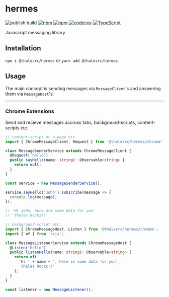 # hermes
![publish build](https://github.com/thalesrc/hermes/workflows/Npm%20Package/badge.svg)
[![npm](https://img.shields.io/npm/v/@thalesrc/hermes.svg)](https://www.npmjs.com/package/@thalesrc/hermes)
[![npm](https://img.shields.io/npm/dw/@thalesrc/hermes.svg)](https://www.npmjs.com/package/@thalesrc/hermes)
[![codecov](https://codecov.io/gh/thalesrc/hermes/branch/master/graph/badge.svg)](https://codecov.io/gh/thalesrc/hermes)
[![TypeScript](https://badges.frapsoft.com/typescript/version/typescript-next.svg?v=101)](https://www.typescriptlang.org/)

Javascript messaging library

## Installation
`npm i @thalesrc/hermes` or `yarn add @thalesrc/hermes`

## Usage

The main concept is sending messages via `MessageClient`'s and answering them via `MessageHost`'s.

------------------------------------------------------------------

### Chrome Extensions

Send and recieve messages accross tabs, background-scripts, content-scripts etc.

```typescript
// content-script or a page etc.
import { ChromeMessageClient, Request } from '@thalesrc/hermes/chrome';

class MessageSenderService extends ChromeMessageClient {
  @Request('hello')
  public sayHello(name: string): Observable<string> {
    return null;
  }
}

const service = new MessageSenderService();

service.sayHello('John').subscribe(message => {
  console.log(message);
});

// 'Hi John, here are some data for you'
// 'Thales Rocks!!'

```

```typescript
// background-script etc.
import { ChromeMessageHost, Listen } from '@thalesrc/hermes/chrome';
import { of } from 'rxjs';

class MessageListenerService extends ChromeMessageHost {
  @Listen('hello')
  public listenHello(name: string): Observable<string> {
    return of(
      'Hi ' + name + ', here is some data for you',
      'Thales Rocks!!'
    );
  }
}

const listener = new MessageListener();

```

